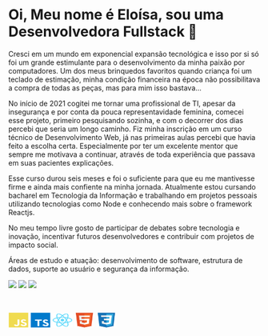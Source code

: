 # Oi, Meu nome é Eloísa, sou uma Desenvolvedora Fullstack 🌱 
Cresci em um mundo em exponencial expansão tecnológica e isso por si só foi um grande estimulante para o desenvolvimento da minha paixão por computadores. Um dos meus brinquedos favoritos quando criança foi um teclado de estimação, minha condição financeira na época não possibilitava a compra de todas as peças, mas para mim isso bastava... 

No início de 2021 cogitei me tornar uma profissional de TI, apesar da insegurança e por conta da pouca representavidade feminina, comecei esse projeto, primeiro pesquisando sozinha, e com o decorrer dos dias percebi que seria um longo caminho. Fiz minha inscrição em um curso técnico de Desenvolvimento Web, já nas primeiras aulas percebi que havia feito a escolha certa.
Especialmente por ter um excelente mentor que sempre me motivava a continuar, através de toda experiência que passava em suas pacientes explicações. 

Esse curso durou seis meses e foi o suficiente para que eu me mantivesse firme e ainda mais confiente na minha jornada. Atualmente estou cursando bacharel em Tecnologia da Informação e trabalhando em projetos pessoais utilizando tecnologias como Node e conhecendo mais sobre o framework Reactjs.

No meu tempo livre gosto de participar de debates sobre tecnologia e inovação, incentivar futuros desenvolvedores e contribuir com projetos de impacto social. 

Áreas de estudo e atuação: desenvolvimento de software, estrutura de dados, suporte ao usuário e segurança da informação.

<div>
  
  <a href="https://instagram.com/eloisantunesz" target="_blank">
    <img src="https://img.shields.io/badge/-Instagram-%23E4405F?style=for-the-badge&logo=instagram&logoColor=white" target="_blank"></a>
  <a href = "mailto:eloisantunesp@gmail.com">
    <img src="https://img.shields.io/badge/-Gmail-%23333?style=for-the-badge&logo=gmail&logoColor=white" target="_blank"></a>
  <a href="https://www.linkedin.com/in/eloisa-antunes" target="_blank">
    <img src="https://img.shields.io/badge/-LinkedIn-%230077B5?style=for-the-badge&logo=linkedin&logoColor=white" target="_blank"></a> 
  
  </div>
  
##
  
<div style="display: inline_block"><br>
  <img align="center" alt="E-Js" height="30" width="40" src="https://raw.githubusercontent.com/devicons/devicon/master/icons/javascript/javascript-plain.svg">
  <img align="center" alt="E-Ts" height="30" width="40" src="https://raw.githubusercontent.com/devicons/devicon/master/icons/typescript/typescript-plain.svg">
  <img align="center" alt="E-React" height="30" width="40" src="https://raw.githubusercontent.com/devicons/devicon/master/icons/react/react-original.svg">
  <img align="center" alt="E-HTML" height="30" width="40" src="https://raw.githubusercontent.com/devicons/devicon/master/icons/html5/html5-original.svg">
  <img align="center" alt="E-CSS" height="30" width="40" src="https://raw.githubusercontent.com/devicons/devicon/master/icons/css3/css3-original.svg">
  
  ##
  
